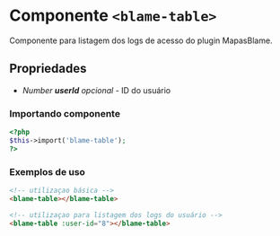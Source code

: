 # Componente `<blame-table>`
Componente para listagem dos logs de acesso do plugin MapasBlame.
  
## Propriedades
- *Number **userId** opcional* - ID do usuário

### Importando componente
```PHP
<?php 
$this->import('blame-table');
?>
```
### Exemplos de uso
```HTML
<!-- utilizaçao básica -->
<blame-table></blame-table>

<!-- utilizaçao para listagem dos logs do usuário -->
<blame-table :user-id="8"></blame-table>
```